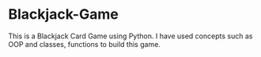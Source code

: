 # Blackjack-Game

This is a Blackjack Card Game using Python. I have used concepts such as OOP and classes, functions to build this game.
